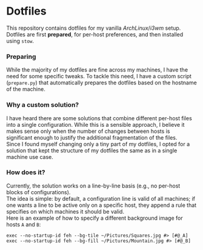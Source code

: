 Dotfiles
===
This repository contains dotfiles for my vanilla _ArchLinux_/_i3wm_ setup.  
Dotfiles are first **prepared**, for per-host preferences, and then installed using `stow`.

### Preparing
While the majority of my dotfiles are fine across my machines, I have the need for some specific tweaks.
To tackle this need, I have a custom script (`prepare.py`) that automatically prepares the dotfiles based on the hostname of the machine.
### Why a custom solution?
I have heard there are some solutions that combine different per-host files into a single configuration.
While this is a sensible approach, I believe it makes sense only when the number of changes between hosts is significant enough to justify the additional fragmentation of the files.  
Since I found myself changing only a tiny part of my dotfiles, I opted for a solution that kept the structure of my dotfiles the same as in a single machine use case.
### How does it?
Currently, the solution works on a line-by-line basis (e.g., no per-host blocks of configurations).  
The idea is simple: by default, a configuration line is valid of all machines; if one wants a line to be active only on a specific host, they append a rule that specifies on which machines it should be valid.  
Here is an example of how to specify a different background image for hosts `A` and `B`:
```
exec --no-startup-id feh --bg-tile ~/Pictures/Squares.jpg #> [#@_A]
exec --no-startup-id feh --bg-fill ~/Pictures/Mountain.jpg #> [#@_B]
```
